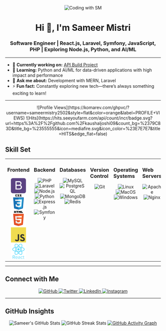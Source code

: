 <div align="center">
  <img src="https://github.com/sameermistry2502/sameermistry2502/blob/main/images/dev-working_rounded.gif?raw=true" alt="Coding with SM" width="60%"/>
</div>

<h1 align="center">Hi 👋, I'm Sameer Mistri</h1>
<h3 align="center">Software Engineer | React.js, Laravel, Symfony, JavaScript, PHP | Exploring Node.js, Python, and AI/ML</h3>

---

- 🔭 **Currently working on:** [API Build Project](https://apiproject.indianic.org/)
- 🌱 **Learning:** Python and AI/ML for data-driven applications with high impact and performance
- 💬 **Ask me about:** Development with MERN, Laravel
- ⚡ **Fun fact:** Constantly exploring new tech—there’s always something exciting to learn!

---

<div align="center">
  ![Profile Views](https://komarev.com/ghpvc/?username=sameermistry2502&style=flat&color=orange&label=PROFILE+VIEWS)
  ![Hits](https://hits.seeyoufarm.com/api/count/incr/badge.svg?url=https%3A%2F%2Fgithub.com%2Fkaushaljoshi09&count_bg=%2379C83D&title_bg=%23555555&icon=mediafire.svg&icon_color=%23E7E7E7&title=HITS&edge_flat=false)
</div>

## Skill Set  
<table align="center"><tr><td width="33%" valign="top">

### Frontend
<div align="center">  
  <img src="https://github.com/sameermistry2502/sameermistri/blob/main/images/frontend/bootstrap-plain.svg" alt="Bootstrap" height="50"/>
  <img src="https://github.com/sameermistry2502/sameermistri/blob/main/images/frontend/css.svg" alt="CSS3" height="50"/>
  <img src="https://github.com/sameermistry2502/sameermistri/blob/main/images/frontend/html.svg" alt="HTML5" height="50"/>
  <img src="https://github.com/sameermistry2502/sameermistri/blob/main/images/frontend/javascript.svg" alt="JavaScript" height="50"/>
  <img src="https://github.com/sameermistry2502/sameermistri/blob/main/images/frontend/react.svg" alt="React" height="50"/> 
</div></td><td width="33%" valign="top">

### Backend
<div align="center">  
  <img src="https://github.com/sameermistry2502/sameermistry/blob/main/images/backend/php.svg" alt="PHP" height="50"/>
  <img src="https://github.com/sameermistry2502/sameermistry/blob/main/images/backend/Laravel.svg" alt="Laravel" height="50"/>
  <img src="https://github.com/sameermistry2502/sameermistry/blob/main/images/backend/node-js.svg" alt="Node.js" height="50"/>
  <img src="https://github.com/sameermistry2502/sameermistry/blob/main/images/backend/python.svg" alt="Python" height="50"/>
  <img src="https://github.com/sameermistry2502/sameermistry/blob/main/images/backend/express.svg" alt="Express.js" height="50"/>
  <img src="https://github.com/sameermistry2502/sameermistry2502/blob/main/images/backend/symfony.svg" alt="Symfony" height="50"/>
</div></td><td width="33%" valign="top">

### Databases
<div align="center">  
  <img src="https://github.com/sameermistry2502/sameermistry/blob/main/images/database/mysql-logo.svg" alt="MySQL" height="50"/>
  <img src="https://github.com/sameermistry2502/sameermistry/blob/main/images/database/postgresql.svg" alt="PostgreSQL" height="50"/>
  <img src="https://github.com/sameermistry2502/sameermistry/blob/main/images/database/mongodb.svg" alt="MongoDB" height="50"/>
  <img src="https://github.com/sameermistry2502/sameermistry/blob/main/images/database/redis.svg" alt="Redis" height="50"/>
</div></td><td width="33%" valign="top">

### Version Control
<div align="center">  
  <img src="https://github.com/sameermistry2502/sameermistry/blob/main/images/version-control/git-scm-icon.svg" alt="Git" height="50"/>  
</div></td><td width="33%" valign="top">

### Operating Systems
<div align="center">  
  <img src="https://github.com/sameermistry2502/sameermistry/blob/main/images/os/linux-original.svg" alt="Linux" height="50"/>
  <img src="https://github.com/sameermistry2502/sameermistry/blob/main/images/os/MacOS_logo.svg" alt="MacOS" height="50"/>
  <img src="https://github.com/sameermistry2502/sameermistry/blob/main/images/os/window-operating-system.svg" alt="Windows" height="50"/>
</div></td><td width="33%" valign="top">

### Web Servers
<div align="center">  
  <img src="https://github.com/sameermistry2502/sameermistry/blob/main/images/web-servers/apache.svg" alt="Apache" height="50"/>
  <img src="https://github.com/sameermistry2502/sameermistry/blob/main/images/web-servers/nginx-logo.svg" alt="Nginx" height="50"/>
</div></td><td width="33%" valign="top">

### Cloud & DevOps
<div align="center">  
  <img src="https://github.com/sameermistry2502/sameermistry/blob/main/images/devops/amazonwebservices-original-wordmark.svg" alt="AWS" height="50"/>
  <img src="https://github.com/sameermistry2502/sameermistry/blob/main/images/devops/kubernetes-icon.svg" alt="Kubernetes" height="50"/>
  <img src="https://github.com/sameermistry2502/sameermistry/blob/main/images/devops/gnu_bash-icon.svg" alt="Bash" height="50"/>
</div></td></tr></table>  

---

## Connect with Me  
<div align="center">
  <a href="https://github.com/sameermistry2502" target="_blank">
    <img src="https://img.shields.io/badge/github-%2324292e.svg?&style=for-the-badge&logo=github&logoColor=white" alt="GitHub"/>
  </a>
  <a href="https://x.com/sameermistry251" target="_blank">
    <img src="https://img.shields.io/badge/twitter-%2300acee.svg?&style=for-the-badge&logo=twitter&logoColor=white" alt="Twitter"/>
  </a>
  <a href="https://www.linkedin.com/in/sameer-mistri-239a19146/" target="_blank">
    <img src="https://img.shields.io/badge/linkedin-%231E77B5.svg?&style=for-the-badge&logo=linkedin&logoColor=white" alt="LinkedIn"/>
  </a>
  <a href="https://instagram.com/joshikaushal.18" target="_blank">
    <img src="https://img.shields.io/badge/instagram-%23000000.svg?&style=for-the-badge&logo=instagram&logoColor=white" alt="Instagram"/>
  </a>  
</div>  

---

## GitHub Insights
<div align="center">
  <img src="https://github-readme-stats.vercel.app/api?username=sameermistry2502&theme=gruvbox&hide_border=false&include_all_commits=true&count_private=true" alt="Sameer's GitHub Stats"/>
  <img src="https://github-readme-streak-stats.herokuapp.com/?user=sameermistry2502&theme=merko&hide_border=true" alt="GitHub Streak Stats"/>
  <a href="https://github-readme-activity-graph.vercel.app/graph?username=sameermistry2502&bg_color=0000000&color=0579C3&line=0579C3&point=417E87&area_color=006AFF&area=true&hide_border=true" target="_blank">
    <img src="https://github-readme-activity-graph.vercel.app/graph?username=sameermistry2502&bg_color=0000000&color=0579C3&line=0579C3&point=417E87&area_color=006AFF&area=true&hide_border=true" alt="GitHub Activity Graph"/>
  </a>
</div>

